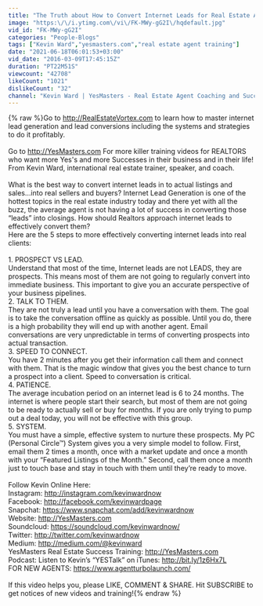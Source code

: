 ```yaml
---
title: "The Truth about How to Convert Internet Leads for Real Estate Agents - Kevin Ward"
image: "https:\/\/i.ytimg.com\/vi\/FK-MWy-gG2I\/hqdefault.jpg"
vid_id: "FK-MWy-gG2I"
categories: "People-Blogs"
tags: ["Kevin Ward","yesmasters.com","real estate agent training"]
date: "2021-06-18T06:01:53+03:00"
vid_date: "2016-03-09T17:45:15Z"
duration: "PT22M51S"
viewcount: "42708"
likeCount: "1021"
dislikeCount: "32"
channel: "Kevin Ward | YesMasters - Real Estate Agent Coaching and Success Training"
---
```

{% raw %}Go to <a rel="nofollow" target="blank" href="http://RealEstateVortex.com">http://RealEstateVortex.com</a> to learn how to master internet lead generation and lead conversions including the systems and strategies to do it profitably.<br /><br />Go to <a rel="nofollow" target="blank" href="http://YesMasters.com">http://YesMasters.com</a> For more killer training videos for REALTORS who want more Yes's and more Successes in their business and in their life! From Kevin Ward, international real estate trainer, speaker, and coach. <br /><br />What is the best way to convert internet leads in to actual listings and sales…into real sellers and buyers?  Internet Lead Generation is one of the hottest topics in the real estate industry today and there yet with all the buzz, the average agent is not having a lot of success in converting those “leads” into closings.  How should Realtors approach internet leads to effectively convert them? <br />Here are the 5 steps to more effectively converting internet leads into real clients:<br /><br />1. PROSPECT VS LEAD.  <br /> Understand that most of the time, Internet leads are not LEADS, they are prospects.  This means most of them are not going to regularly convert into immediate business.  This important to give you an accurate perspective of your business pipelines.<br />2. TALK TO THEM. <br />They are not truly a lead until you have a conversation with them.  The goal is to take the conversation offline as quickly as possible.  Until you do, there is a high probability they will end up with another agent.  Email conversations are very unpredictable in terms of converting prospects into actual transaction.<br />3. SPEED TO CONNECT.  <br /> You have 2 minutes after you get their information call them and connect with them.  That is the magic window that gives you the best chance to turn a prospect into a client.  Speed to conversation is critical.<br />4. PATIENCE.  <br /> The average incubation period on an internet lead is 6 to 24 months.  The internet is where people start their search, but most of them are not going to be ready to actually sell or buy for months.  If you are only trying to pump out a deal today, you will not be effective with this group.<br />5. SYSTEM.  <br /> You must have a simple, effective system to nurture these prospects.  My PC (Personal Circle™) System gives you a very simple model to follow. First, email them 2 times a month, once with a market update and once a month with your “Featured Listings of the Month.”  Second, call them once a month just to touch base and stay in touch with them until they’re ready to move.<br /><br />Follow Kevin Online Here:<br />Instagram: <a rel="nofollow" target="blank" href="http://instagram.com/kevinwardnow">http://instagram.com/kevinwardnow</a><br />Facebook: <a rel="nofollow" target="blank" href="http://facebook.com/kevinwardpage">http://facebook.com/kevinwardpage</a><br />Snapchat: <a rel="nofollow" target="blank" href="https://www.snapchat.com/add/kevinwardnow">https://www.snapchat.com/add/kevinwardnow</a><br />Website: <a rel="nofollow" target="blank" href="http://YesMasters.com">http://YesMasters.com</a><br />Soundcloud: <a rel="nofollow" target="blank" href="https://soundcloud.com/kevinwardnow/">https://soundcloud.com/kevinwardnow/</a><br />Twitter: <a rel="nofollow" target="blank" href="http://twitter.com/kevinwardnow">http://twitter.com/kevinwardnow</a><br />Medium: <a rel="nofollow" target="blank" href="http://medium.com/@kevinward">http://medium.com/@kevinward</a><br />YesMasters Real Estate Success Training:  <a rel="nofollow" target="blank" href="http://YesMasters.com">http://YesMasters.com</a><br />Podcast:  Listen to Kevin’s “YESTalk” on iTunes: <a rel="nofollow" target="blank" href="http://bit.ly/1z6Hx7L">http://bit.ly/1z6Hx7L</a><br />FOR NEW AGENTS: <a rel="nofollow" target="blank" href="https://www.agentturbolaunch.com/">https://www.agentturbolaunch.com/</a> <br /><br />If this video helps you, please LIKE, COMMENT &amp; SHARE.  Hit SUBSCRIBE to get notices of new videos and training!{% endraw %}
